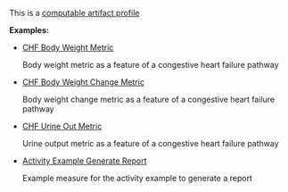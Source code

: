 This is a [computable artifact profile](profiles.html#artifact-profiles)

**Examples:**

*  [CHF Body Weight Metric](Measure-chf-bodyweight.html)

    Body weight metric as a feature of a congestive heart failure pathway

*   [CHF Body Weight Change Metric](Measure-chf-bodyweight-change.html)

    Body weight change metric as a feature of a congestive heart failure pathway

*   [CHF Urine Out Metric](Measure-chf-urine-out.html)

    Urine output metric as a feature of a congestive heart failure pathway

*   [Activity Example Generate Report](Measure-activity-example-generatereport.html)

    Example measure for the activity example to generate a report